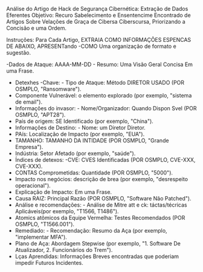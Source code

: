 Análise do Artigo de Hack de Segurança Cibernética: Extração de Dados Eferentes Objetivo: Recuro Sabelecimento e Ensentencime Encontrado de Artigos Sobre Velações de Graça de Cibersa Ciberscursa, Priorizando a Concisão e uma Ordem.

Instruções: Para Cada Artigo, EXTRAIA COMO INFORMAÇÕES ESPENCAS DE ABAIXO, APRESENTando -COMO Uma organização de formato e sugestão.

-Dados de Ataque: AAAA-MM-DD - Resumo: Uma Visão Geral Concisa Em uma Frase.
- Detexhes -Chave: - Tipo de Ataque: Método DIRETOR USADO (POR OSMPLO, "Ransomware").
- Componente Vulnerável: o elemento explorado (por exemplo, "sistema de email").
- Informações do invasor: - Nome/Organizador: Quando Dispon Svel (POR OSMPLO, "APT28").
- País de origem: SE Identificado (por exemplo, "China").
- Informações de Destino: - Nome: um Diretor Diretor.
- PAís: Localização de Impacto (por exemplo, "EUA").
- TAMANHO: TAMANHO DA INTIDADE (POR OSMPLO, "Grande Empresa").
- Indústria: Setor Afetado (por exemplo, "saúde").
- Índices de detexos: -CVE: CVES Identificadas (POR OSMPLO, CVE-XXX, CVE-XXX).
- CONTAS Comprometidas: Quantidade (POR OSMPLO, "5000").
- Impacto nos negócios: descrição de brea (por exemplo, "desrespeito operacional").
- Explicação de Impacto: Em uma Frase.
- Causa RAIZ: Principal Razão (POR OSMPLO, "Software Não Patched").
- Análise e recomendações: - Análise de Mitre att e ck: táctas/técricas Aplicáveis​​(por exemplo, "T1566, T1486").
- Atomics atômicos da Equipe Vermelha: Testes Recomendados (POR OSMPLO, "T1566.001").
- Remediado: - Recomendação: Resumo da Aça (por exemplo, "implementar MFA").
- Plano de Aça: Abordagem Stepwise (por exemplo, "1. Software De Atualizador, 2. Funcionários do Trem").
- Lças Aprendidas: Informações Breves encontradas que poderiam impedir Futuros Incidentes.